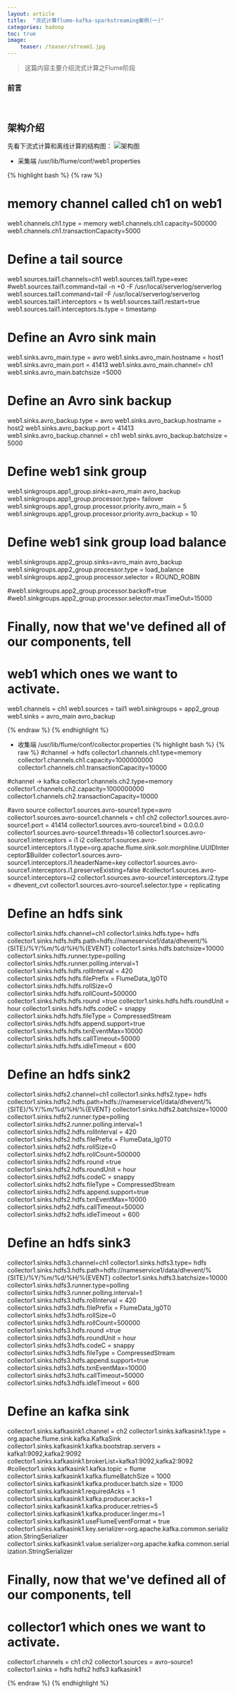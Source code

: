 ```yaml
---
layout: article
title:  "流式计算flume-kafka-sparkstreaming案例(一)"
categories: hadoop
toc: true
image:
    teaser: /teaser/stream1.jpg
---
```


> 这篇内容主要介绍流式计算之Flume阶段




### 前言
&emsp;&emsp;
## 架构介绍 
先看下流式计算和离线计算的结构图：
![架构图](/images/hadoop/flume/flume1.png)

* 采集端
/usr/lib/flume/conf/web1.properties

{% highlight bash %}
{% raw %}
# memory channel called ch1 on web1
web1.channels.ch1.type = memory
web1.channels.ch1.capacity=500000
web1.channels.ch1.transactionCapacity=5000

# Define a tail source
web1.sources.tail1.channels=ch1
web1.sources.tail1.type=exec
#web1.sources.tail1.command=tail -n +0 -F /usr/local/serverlog/serverlog
web1.sources.tail1.command=tail -F /usr/local/serverlog/serverlog
web1.sources.tail1.interceptors = ts
web1.sources.tail1.restart=true
web1.sources.tail1.interceptors.ts.type = timestamp



# Define an Avro sink main
web1.sinks.avro_main.type = avro
web1.sinks.avro_main.hostname = host1
web1.sinks.avro_main.port = 41413
web1.sinks.avro_main.channel= ch1
web1.sinks.avro_main.batchsize =5000

# Define an Avro sink backup
web1.sinks.avro_backup.type = avro
web1.sinks.avro_backup.hostname = host2
web1.sinks.avro_backup.port = 41413
web1.sinks.avro_backup.channel = ch1
web1.sinks.avro_backup.batchsize = 5000

# Define web1 sink group
web1.sinkgroups.app1_group.sinks=avro_main avro_backup
web1.sinkgroups.app1_group.processor.type= failover
web1.sinkgroups.app1_group.processor.priority.avro_main = 5
web1.sinkgroups.app1_group.processor.priority.avro_backup = 10

# Define web1 sink group load balance
web1.sinkgroups.app2_group.sinks=avro_main avro_backup
web1.sinkgroups.app2_group.processor.type = load_balance
web1.sinkgroups.app2_group.processor.selector = ROUND_ROBIN

#web1.sinkgroups.app2_group.processor.backoff=true
#web1.sinkgroups.app2_group.processor.selector.maxTimeOut=15000


# Finally, now that we've defined all of our components, tell
# web1 which ones we want to activate.
web1.channels = ch1
web1.sources = tail1
web1.sinkgroups = app2_group
web1.sinks = avro_main avro_backup
                                   
{% endraw %}
{% endhighlight %}

* 收集端
/usr/lib/flume/conf/collector.properties
{% highlight bash %}
{% raw %}
#channel -> hdfs
collector1.channels.ch1.type=memory
collector1.channels.ch1.capacity=1000000000
collector1.channels.ch1.transactionCapacity=10000

#channel -> kafka
collector1.channels.ch2.type=memory
collector1.channels.ch2.capacity=1000000000
collector1.channels.ch2.transactionCapacity=10000

#avro source
collector1.sources.avro-source1.type=avro
collector1.sources.avro-source1.channels = ch1 ch2
collector1.sources.avro-source1.port = 41414
collector1.sources.avro-source1.bind = 0.0.0.0
collector1.sources.avro-source1.threads=16
collector1.sources.avro-source1.interceptors = i1 i2
collector1.sources.avro-source1.interceptors.i1.type=org.apache.flume.sink.solr.morphline.UUIDInterceptor$Builder
collector1.sources.avro-source1.interceptors.i1.headerName=key
collector1.sources.avro-source1.interceptors.i1.preserveExisting=false
#collector1.sources.avro-source1.interceptors=i2
collector1.sources.avro-source1.interceptors.i2.type = dhevent_cvt
collector1.sources.avro-source1.selector.type = replicating


# Define an hdfs sink
collector1.sinks.hdfs.channel=ch1
collector1.sinks.hdfs.type= hdfs
collector1.sinks.hdfs.hdfs.path=hdfs://nameservice1/data/dhevent/%{SITE}/%Y/%m/%d/%H/%{EVENT}
collector1.sinks.hdfs.batchsize=10000
collector1.sinks.hdfs.runner.type=polling
collector1.sinks.hdfs.runner.polling.interval=1
collector1.sinks.hdfs.hdfs.rollInterval = 420
collector1.sinks.hdfs.hdfs.filePrefix = FlumeData_lg0T0
collector1.sinks.hdfs.hdfs.rollSize=0
collector1.sinks.hdfs.hdfs.rollCount=500000
collector1.sinks.hdfs.hdfs.round =true
collector1.sinks.hdfs.hdfs.roundUnit = hour
collector1.sinks.hdfs.hdfs.codeC = snappy
collector1.sinks.hdfs.hdfs.fileType =  CompressedStream
collector1.sinks.hdfs.hdfs.append.support=true
collector1.sinks.hdfs.hdfs.txnEventMax=10000
collector1.sinks.hdfs.hdfs.callTimeout=50000
collector1.sinks.hdfs.hdfs.idleTimeout = 600

# Define an hdfs sink2
collector1.sinks.hdfs2.channel=ch1
collector1.sinks.hdfs2.type= hdfs
collector1.sinks.hdfs2.hdfs.path=hdfs://nameservice1/data/dhevent/%{SITE}/%Y/%m/%d/%H/%{EVENT}
collector1.sinks.hdfs2.batchsize=10000
collector1.sinks.hdfs2.runner.type=polling
collector1.sinks.hdfs2.runner.polling.interval=1
collector1.sinks.hdfs2.hdfs.rollInterval = 420
collector1.sinks.hdfs2.hdfs.filePrefix = FlumeData_lg0T0
collector1.sinks.hdfs2.hdfs.rollSize=0
collector1.sinks.hdfs2.hdfs.rollCount=500000
collector1.sinks.hdfs2.hdfs.round =true
collector1.sinks.hdfs2.hdfs.roundUnit = hour
collector1.sinks.hdfs2.hdfs.codeC = snappy
collector1.sinks.hdfs2.hdfs.fileType =  CompressedStream
collector1.sinks.hdfs2.hdfs.append.support=true
collector1.sinks.hdfs2.hdfs.txnEventMax=10000
collector1.sinks.hdfs2.hdfs.callTimeout=50000
collector1.sinks.hdfs2.hdfs.idleTimeout = 600

# Define an hdfs sink3
collector1.sinks.hdfs3.channel=ch1
collector1.sinks.hdfs3.type= hdfs
collector1.sinks.hdfs3.hdfs.path=hdfs://nameservice1/data/dhevent/%{SITE}/%Y/%m/%d/%H/%{EVENT}
collector1.sinks.hdfs3.batchsize=10000
collector1.sinks.hdfs3.runner.type=polling
collector1.sinks.hdfs3.runner.polling.interval=1
collector1.sinks.hdfs3.hdfs.rollInterval = 420
collector1.sinks.hdfs3.hdfs.filePrefix = FlumeData_lg0T0
collector1.sinks.hdfs3.hdfs.rollSize=0
collector1.sinks.hdfs3.hdfs.rollCount=500000
collector1.sinks.hdfs3.hdfs.round =true
collector1.sinks.hdfs3.hdfs.roundUnit = hour
collector1.sinks.hdfs3.hdfs.codeC = snappy
collector1.sinks.hdfs3.hdfs.fileType =  CompressedStream
collector1.sinks.hdfs3.hdfs.append.support=true
collector1.sinks.hdfs3.hdfs.txnEventMax=10000
collector1.sinks.hdfs3.hdfs.callTimeout=50000
collector1.sinks.hdfs3.hdfs.idleTimeout = 600

# Define an kafka sink
collector1.sinks.kafkasink1.channel = ch2
collector1.sinks.kafkasink1.type = org.apache.flume.sink.kafka.KafkaSink
collector1.sinks.kafkasink1.kafka.bootstrap.servers = kafka1:9092,kafka2:9092
collector1.sinks.kafkasink1.brokerList=kafka1:9092,kafka2:9092
#collector1.sinks.kafkasink1.kafka.topic = flume
collector1.sinks.kafkasink1.kafka.flumeBatchSize = 1000
collector1.sinks.kafkasink1.kafka.producer.batch.size = 1000
collector1.sinks.kafkasink1.requiredAcks = 1
collector1.sinks.kafkasink1.kafka.producer.acks=1
collector1.sinks.kafkasink1.kafka.producer.retries=5
collector1.sinks.kafkasink1.kafka.producer.linger.ms=1
collector1.sinks.kafkasink1.useFlumeEventFormat = true
collector1.sinks.kafkasink1.key.serializer=org.apache.kafka.common.serialization.StringSerializer
collector1.sinks.kafkasink1.value.serializer=org.apache.kafka.common.serialization.StringSerializer

# Finally, now that we've defined all of our components, tell
# collector1 which ones we want to activate.
collector1.channels = ch1 ch2
collector1.sources = avro-source1
collector1.sinks = hdfs hdfs2 hdfs3 kafkasink1

                                   
{% endraw %}
{% endhighlight %}